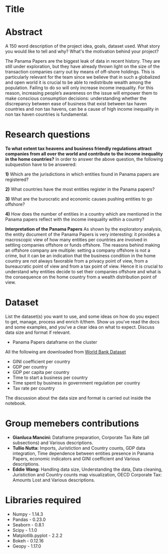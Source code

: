 # Title

# Abstract
A 150 word description of the project idea, goals, dataset used. What story you would like to tell and why? What's the motivation behind your project?

The Panama Papers are the biggest leak of data in recent history. They are still under exploration, but they have already thrown light on the size of the transaction companies carry out by means of off-shore holdings. This is particularly relevant for the team since we believe that in such a globalized and open world it is crucial to be able to redistribute wealth among the population. Failing to do so will only increase income inequality. For this reason, increasing people’s awareness on the issue will empower them to make conscious consumption decisions: understanding whether the discrepancy between ease of business that exist between tax haven countries and non tax havens, can be a cause of high income inequality in non tax haven countries is fundamental. 


# Research questions

 
**To what extent tax heavens and business friendly regulations attract companies from all over the world and contribute to the income inequality in the home countries?**
In order to answer the above question, the following subquestion have to be answered:

**1)** Which are the jurisdictions in which entities found in Panama papers are registered?

**2)** What countries have the most entities register in the Panama papers?

**3)** What are the burocratic and economic causes pushing entities to go offshore?

**4)** How does the number of entities in a country which are mentioned in the Panama papers reflect with the income inequality within a country?

**Interpretation of the Panama Papers**
As shown by the exploratory analysis, the entity document of the Panama Papers is very interesting: it provides a macroscopic view of how many entities per countries are involved in settling companies offshore or funds offshore. The reasons behind making an offshore company are multiple: setting a company offshore is not a crime, but it can be an indication that the business condition in the home country are not always favorable from a privacy point of view, from a bureaucratic point of view and from a tax point of view. Hence it is crucial to understand why entities decide to set their companies offshore and what is the consequence on the home country from a wealth distribution point of view.


# Dataset
List the dataset(s) you want to use, and some ideas on how do you expect to get, manage, process and enrich it/them. Show us you've read the docs and some examples, and you've a clear idea on what to expect. Discuss data size and format if relevant.

 - Panama Papers dataframe on the cluster
 
 All the following are downloaded from [World Bank Dataset](https://data.worldbank.org)
 - GINI coefficient per country
 - GDP per country
 - GDP per capita per country
 - Time to start a business per country
 - Time spent by business in government regulation per country
 - Tax rate per country 

The discussion about the data size and format is carried out inside the notebook.

# Group memebers contributions 
 - **Gianluca Mancini:** Dataframe preparation, Corporate Tax Rate (all subsections) and Various descriptions.
 - **Tullio Nutta:** Imports, Juristiction and Country counts, GDP data integration, Time dependence between entities presence in Panama Papers, economic indicators and GINI coefficient and Various descriptions.
 - **Eddie Wang:** Handling data size, Understanding the data, Data cleaning, Juristiction and Country counts map visualization, OECD Corporate Tax: Amounts Lost and Various descriptions.

# Libraries required
 - Numpy - 1.14.3
 - Pandas - 0.23.0
 - Seaborn - 0.8.1
 - Scipy - 1.1.0
 - Matplotlib.pyplot - 2.2.2
 - Bokeh - 0.12.16
 - Geopy - 1.17.0


